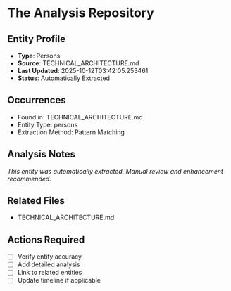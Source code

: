 # The Analysis Repository

## Entity Profile
- **Type**: Persons
- **Source**: TECHNICAL_ARCHITECTURE.md
- **Last Updated**: 2025-10-12T03:42:05.253461
- **Status**: Automatically Extracted

## Occurrences
- Found in: TECHNICAL_ARCHITECTURE.md
- Entity Type: persons
- Extraction Method: Pattern Matching

## Analysis Notes
*This entity was automatically extracted. Manual review and enhancement recommended.*

## Related Files
- TECHNICAL_ARCHITECTURE.md

## Actions Required
- [ ] Verify entity accuracy
- [ ] Add detailed analysis
- [ ] Link to related entities
- [ ] Update timeline if applicable
